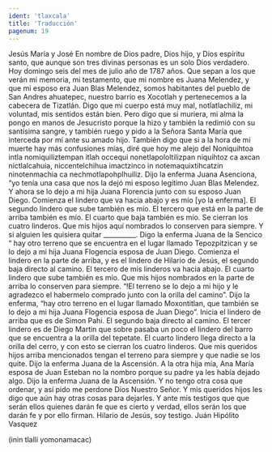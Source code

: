 ```yaml
---
ident: 'tlaxcala'
title: 'Traducción'
pagenum: 19
---
```

Jesús María y José
En nombre de Dios padre, Dios hijo, y Dios espíritu santo, que aunque son tres divinas personas es un solo Dios verdadero. Hoy domingo seis del mes de julio año de 1787 años. Que sepan a los que verán mi memoria, mi testamento, que mi nombre es Juana Melendez, y que mi esposo era Juan Blas Melendez, somos habitantes del pueblo de San Andres ahuatepec, nuestro barrio es Xocotlah y pertenecemos a la cabecera de Tizatlán. Digo que mi cuerpo está muy mal, notlatlachiliz, mi voluntad, mis sentidos están bien. Pero digo que si muriera, mi alma la pongo en manos de Jesucristo porque la hizo y también la redimió con su santísima sangre, y también ruego y pido a la Señora Santa María que interceda por mí ante su amado hijo. También digo que si a la hora de mi muerte hay más confusiones mías, diré que hoy me alejo del
Noniquihtoa intla nomiquiliztempan itlah occequi nonetlapololtilizpan niquihtoz ca axcan nictlalcahuia, niccentelchihua imactzinco in notemaquixtihcatzin ninotenmachia ca nechmotlapohplhuiliz.
Dijo la enferma Juana Asenciona, “yo tenía una casa que nos la dejó mi esposo legítimo Juan Blas Melendez. Y ahora se lo dejo a mi hija Juana Florencia junto con su esposo Juan Diego. Comienza el lindero que va hacia abajo y es mío [yo la enferma]. El segundo lindero que sube también es mío. El tercero que está en la parte de arriba también es mío. El cuarto que baja también es mío. Se cierran los cuatro linderos. Que mis hijos aquí nombrados lo conserven para siempre. Y si alguien les quisiera quitar __________. Digo la enferma Juana de la Sencico “ hay otro terreno que se encuentra en el lugar llamado Tepozpitzican y se lo dejo a mi hija Juana Flogencia esposa de Juan Diego. Comienza el lindero en la parte de arriba, y es el lindero de Hilario de Jesús, el segundo baja directo al camino. El tercero de mis linderos va hacia abajo. El cuarto lindero que sube también es mío. Que mis hijos nombrados en la parte de arriba lo conserven para siempre. “!El terreno se lo dejo a mi hijo y le agradezco el habermelo comprado junto con la orilla del camino”. Dijo la enferma, “hay otro terreno en el lugar llamado Moxontitlan, que también se lo dejo a mi hija Juana Flogencia esposa de Juan Diego”. Inicia el lindero de arriba que es de Simon Pahi. El segundo baja directo al camino. El tercer lindero es de Diego Martin que sobre pasaba un poco el lindero del barro que se encuentra a la orilla del tepetate. El cuarto lindero llega directo a la orilla del cerro, y con esto se cierran los cuatro linderos. Que mis queridos hijos arriba mencionados tengan el terreno para siempre y que nadie se los quite. Dijo la enferma Juana de la Ascensión. A la otra hija mía, Ana María esposa de Juan Esteban no la nombro porque su padre ya les había dejado algo. Dijo la enferma Juana de la Ascensión. Y no tengo otra cosa que ordenar, y así pido me perdone Dios Nuestro Señor. Y mis queridos hijos les digo que aún hay otras cosas para dejarles. Y ante mis testigos que que serán ellos quienes darán fe que es cierto y verdad, ellos serán los que darán fe y por ello firman. 
Hilario de Jesús, soy testigo.
Juán Hipólito Vasquez

(inin tlalli yomonamacac)
